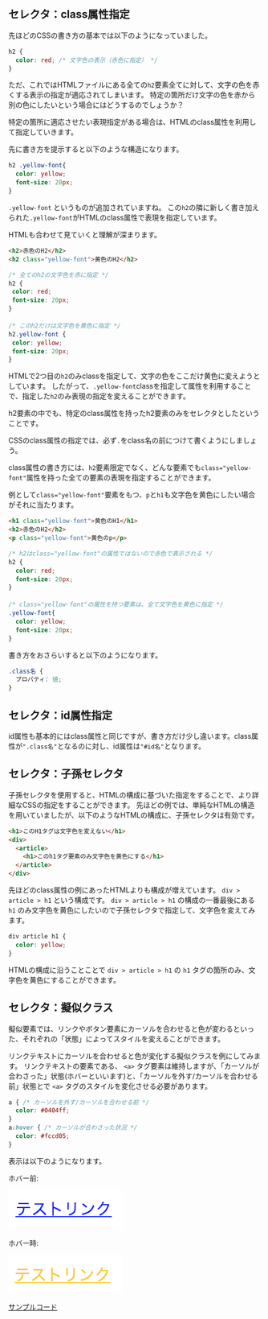 ## セレクタ：class属性指定

先ほどのCSSの書き方の基本では以下のようになっていました。

```css
h2 {
  color: red; /* 文字色の表示（赤色に指定） */
}
```

ただ、これではHTMLファイルにある全ての`h2`要素全てに対して、文字の色を赤くする表示の指定が適応されてしまいます。
特定の箇所だけ文字の色を赤から別の色にしたいという場合にはどうするのでしょうか？

特定の箇所に適応させたい表現指定がある場合は、HTMLのclass属性を利用して指定していきます。

先に書き方を提示すると以下のような構造になります。

```css
h2 .yellow-font{
  color: yellow;
  font-size: 20px;
}
```

`.yellow-font` というものが追加されていますね。
 この`h2`の隣に新しく書き加えられた`.yellow-font`がHTMLのclass属性で表現を指定しています。

 HTMLも合わせて見ていくと理解が深まります。

 ```html
 <h2>赤色のH2</h2>
 <h2 class="yellow-font">黄色のH2</h2>
 ```

 ```css
 /* 全てのh2の文字色を赤に指定 */
 h2 {
  color: red;
  font-size: 20px;
 }

 /* このh2だけは文字色を黄色に指定 */
 h2.yellow-font {
  color: yellow;
  font-size: 20px;
 }
 ```

 HTMLで2つ目の`h2`のみclassを指定して、文字の色をここだけ黄色に変えようとしています。
 したがって、`.yellow-font`classを指定して属性を利用することで、指定した`h2`のみ表現の指定を変えることができます。

h2要素の中でも、特定のclass属性を持ったh2要素のみをセレクタとしたということです。

CSSのclass属性の指定では、必ず`.`をclass名の前につけて書くようにしましょう。

class属性の書き方には、`h2`要素限定でなく、どんな要素でも`class="yellow-font"`属性を持った全ての要素の表現を指定することができます。

例として`class="yellow-font"`要素をもつ、`p`と`h1`も文字色を黄色にしたい場合がそれに当たります。

```html
<h1 class="yellow-font">黄色のH1</h1>
<h2>赤色のH2</h2>
<p class="yellow-font">黄色のp</p>
```

```css
/* h2はclass="yellow-font"の属性ではないので赤色で表示される */
h2 {
  color: red;
  font-size: 20px;
}

/* class="yellow-font"の属性を持つ要素は、全て文字色を黄色に指定 */
.yellow-font{
  color: yellow;
  font-size: 20px;
}
```

書き方をおさらいすると以下のようになります。

```css
.class名 {
  プロパティ: 値;
}
```

## セレクタ：id属性指定

id属性も基本的にはclass属性と同じですが、書き方だけ少し違います。class属性が`".class名"`となるのに対し、id属性は`"#id名"`となります。

## セレクタ：子孫セレクタ

子孫セレクタを使用すると、HTMLの構成に基づいた指定をすることで、より詳細なCSSの指定をすることができます。
先ほどの例では、単純なHTMLの構造を用いていましたが、以下のようなHTMLの構成に、子孫セレクタは有効です。

```html
<h1>このH1タグは文字色を変えない</h1>
<div>
  <article>
    <h1>このh1タグ要素のみ文字色を黄色にする</h1>
  </article>
</div>
```

先ほどのclass属性の例にあったHTMLよりも構成が増えています。
 `div > article > h1` という構成です。
 `div > article > h1` の構成の一番最後にある `h1` のみ文字色を黄色にしたいので子孫セレクタで指定して、文字色を変えてみます。

```css
div article h1 {
  color: yellow;
}
```

HTMLの構成に沿うことことで `div > article > h1` の `h1` タグの箇所のみ、文字色を黄色にすることができます。

## セレクタ：擬似クラス

擬似要素では、リンクやボタン要素にカーソルを合わせると色が変わるといった、それぞれの「状態」によってスタイルを変えることができます。

リンクテキストにカーソルを合わせると色が変化する擬似クラスを例にしてみます。
リンクテキストの要素である、 `<a>` タグ要素は維持しますが、「カーソルが合わさった」状態(ホバーといいます)と、「カーソルを外す/カーソルを合わせる前」状態とで `<a>` タグのスタイルを変化させる必要があります。

```css
a { /* カーソルを外す/カーソルを合わせる前 */
  color: #0404ff;
}
a:hover { /* カーソルが合わさった状況 */
  color: #fccd05;
}
```

表示は以下のようになります。

ホバー前:

![疑似グラス例: ホバー前](./images/pseudo.png)

ホバー時:

![疑似グラス例: ホバー時](./images/pseudo_hover.png)

[サンプルコード](https://github.com/codegrit-jp-students/codegrit-html-css-lesson02-sample-pseudo-class)

